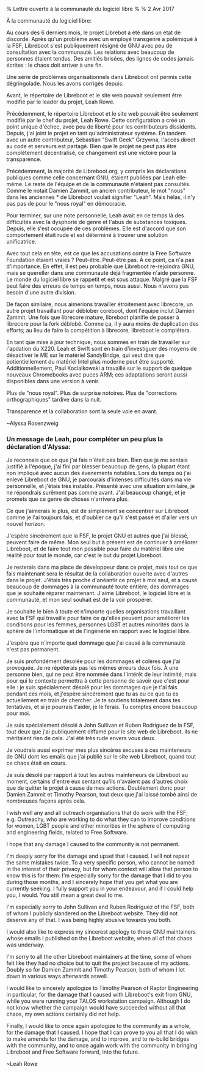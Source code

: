 % Lettre ouverte à la communauté du logiciel libre
%
% 2 Avr 2017

À la communauté du logiciel libre:

Au cours des 6 derniers mois, le projet Librebot a été dans un état de discorde.
Après qu'un problème avec un employé transgenre a polémiqué à la FSF, Libreboot s'est publiquement résigné de GNU avec peu de consultation avec la communauté.
Les relations avec beaucoup de personnes étaient tendus. Des amitiés brisées, des lignes de codes jamais écrites : le chaos doit arriver à une fin.

Une série de problèmes organisationnels dans Libreboot ont permis cette dégringolade.
Nous les avons corrigés depuis:

Avant, le répertoire de Libreboot et le site web pouvait seulement être modifié par le leader du projet, Leah Rowe.

Précédemment, le répertoire Libreboot et le site web pouvait être seulement modifié par le chef du projet, Leah Rowe.
Cette configuration a créé un point unique d'échec, avec peu de liberté pour les contributeurs dissidents.
Depuis, j'ai joint le projet en tant qu'administrateur système.
 En tandem avec un autre contributeur, Sebastian "Swift Geek" Grzywna, l'accès direct au code et serveurs est partagé.
Bien que le projet ne peut pas être complétement décentralisé, ce changement est une victoire pour la transparence.

Précédemment, la majorité de Libreboot.org, y compris les déclarations publiques comme celle concernant GNU, étaient publiées par Leah elle-même. Le reste de l'équipe et de la communauté n'étaient pas consultés.
Comme le notait Damien Zammit, un ancien contributeur, le mot 
"nous" dans les anciennes * de Libreboot voulait signifier "Leah".
Mais hélas, il n'y pas pas de pour le "nous royal" en démocracie.

Pour terminer, sur une note personnelle, Leah avait en ce temps là des difficultés avec la dysphorie de genre et l'abus de substances toxiques.
Depuis, elle s'est occupée de ces problèmes.
Elle est d'accord que son comportement était rude et est déterminé à trouver une solution unificatrice.

Avec tout cela en tête, est ce que les accusations contre la Free Software Foundation étaient vraies ? Peut-être. Peut-être pas. À ce point, ça n'a pas d'importance.
En effet, il est peu probable que Libreboot re-rejoindra GNU, mais se quereller dans une communauté déjà fragmentée n'aide personne.
Le monde du logiciel libre se rappetit et est sous attaque.
Malgré que la FSF peut faire des erreurs de temps en temps, nous aussi.
Nous n'avons pas besoin d'une autre division.


De façon similaire, nous aimerions travailler étroitement avec librecore, un autre projet travaillant pour déblober coreboot, 
dont l'équipe inclut Damien Zammit.
Une fois que librecore mature, libreboot planifie de passer à librecore pour la fork déblobé.
Comme ça, il y aura moins de duplication des efforts; au lieu de faire la compétition à librecore, libreboot le complétera.

En tant que mise à jour technique, nous sommes en train de travailler sur l'apdation du X220.
Leah et Swift sont en train d'investiguer des moyens de désactiver le ME sur le matériel SandyBridge, qui veut dire que potientiellement du matériel Intel plus moderne peut être supporté.
Additionnellement, Paul Kocialkowski a travaillé sur le support de quelque nouveaux Chromebooks avec puces ARM; ces adaptations seront aussi disponibles dans une version à venir.

Plus de "nous royal". Plus de surprise notoires. Plus de "corrections orthographiques" tardive dans la nuit.

Transparence et la collaboration sont la seule voie en avant.

~Alyssa Rosenzweig


### Un message de Leah, pour compléter un peu plus la déclaration d'Alyssa:

Je reconnais que ce que j'ai fais n'était pas bien. Bien que je me sentais justifié à l'époque, j'ai fini par blesser beaucoup de gens, la plupart étant non impliqué avec aucun des évenements notables.
Lors du temps où j'ai enlevé Libreboot de GNU, je parcourais d'intenses difficultés dans ma vie personnelle, et j'étais très instable.
Présenté avec une situation similaire, je ne répondrais surêment pas comme avant.
J'ai beaucoup changé, et je promets que ce genre de choses n'arrivera plus.

Ce que j'aimerais le plus, est de simplement se concentrer sur Libreboot comme je l'ai toujours fais, et d'oublier ce qu'il s'est passé et d'aller vers un nouvel horizon.

J'espère sincérement que la FSF, le projet GNU et autres que j'ai blessé, peuvent faire de même.
Mon seul but à présent est de continuer à améliorer Libreboot, et de faire tout mon possible pour faire du matériel libre une réalité pour tout le monde, car c'est le but du projet Libreboot.

Je resterais dans ma place de développeur dans ce projet, mais tout ce que fais maintenant sera le résultat de la collaboration ouverte avec d'autres dans le projet.
J'étais très proche d'anéantir ce projet à moi seul, et a causé beaucoup de dommages à la communauté toute entière, des dommages que je souhaite réparer maintenant.
J'aime Libreboot, le logiciel libre et la communauté, et mon seul souhait est de la voir prospérer.

Je souhaite le bien à toute et n'importe
quelles organisations travaillant avec la FSF 
qui travaille pour faire ce qu'elles peuvent pour améliorer les conditions pour les femmes,
personnes LGBT et autres minorités
dans la sphère de l'informatique et de l'ingénérie en rapport avec le logiciel libre.

J'espère que n'importe quel dommage que j'ai causé à la communauté n'est pas permanent.

Je suis profondément désolée pour les dommages et colères que j'ai provoquée. Je ne répéterais pas
les mêmes erreurs deux fois.
À une personne bien, qui ne peut être nommée dans l'intérêt de leur intimité, mais pour qui
le contexte permettra à cette personne de savoir que c'est pour elle : je suis spécialement 
désolé pour les dommages que je t'ai fais pendant ces mois, et j'espère sincérement 
que tu as eu ce que tu es actuellement en train de chercher.
Je te soutiens totalement dans tes tentatives, et si je pourrais t'aider, je le ferais.
Tu comptes encore beaucoup pour moi.

Je suis spécialement désolé à John Sullivan et Ruben Rodriguez de la FSF, tout deux que j'ai publiquement 
diffamé pour le site web de Libreboot. Ils ne méritaient rien de cela.
J'ai été très rude envers vous deux.

Je voudrais aussi exprimer mes plus sincères excuses à ces mainteneurs de GNU dont les emails que j'ai publié sur le site web 
Libreboot, quand tout ce chaos était en cours.

Je suis désolé par rapport à tout les autres mainteneurs de Libreboot au moment, certains d'entre eux sentant qu'ils n'avaient pas d'autres choix que de quitter le projet à cause de mes actions.
Doublement donc pour Damien Zammit et Timothy Pearson, tout deux que j'ai laissé tombé ainsi de nombreuses façons après cela.


I wish well any and all outreach organisations that do work with the FSF; e.g.
Outreachy, who are working to do what they can to improve conditions for women,
LGBT people and other minorities in the sphere of computing and engineering
fields, related to Free Software.

I hope that any damage I caused to the community is not permanent.

I'm deeply sorry for the damage and upset that I caused. I will not repeat the
same mistakes twice. To a very specific person, who cannot be named in the
interest of their privacy, but for whom context will allow that person
to know this is for them: I'm especially sorry for the damage that I did to
you during those months, and I sincerely hope that you get what you are
currently seeking. I fully support you in your endeavour, and if I could help
you, I would. You still mean a great deal to me.

I'm especially sorry to John Sullivan and Ruben Rodriguez of the FSF, both of
whom I publicly slandered on the Libreboot website. They did not deserve any of
that. I was being highly abusive towards you both.

I would also like to express my sincerest apology to those GNU maintainers
whose emails I published on the Libreboot website, when all of that chaos was
underway.

I'm sorry to all the other Libreboot maintainers at the time, some of whom felt
like they had no choice but to quit the project because of my actions. Doubly
so for Damien Zammit and Timothy Pearson, both of whom I let down in various
ways afterwards aswell.

I would like to sincerely apologize to Timothy Pearson of Raptor Engineering
in particular, for the damage that I caused with Libreboot's exit from GNU,
while you were running your TALOS workstation campaign. Although I do not know
whether the campaign would have succeeded without all that chaos, my own
actions certainly did not help.

Finally, I would like to once again apologize to the community as a whole, for
the damage that I caused. I hope that I can prove to you all that I do wish to
make amends for the damage, and to improve, and to re-build bridges with the
community, and to once again work with the community in bringing Libreboot and
Free Software forward, into the future.

~Leah Rowe
